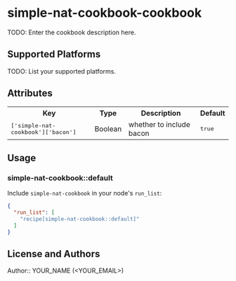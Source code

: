 # simple-nat-cookbook-cookbook

TODO: Enter the cookbook description here.

## Supported Platforms

TODO: List your supported platforms.

## Attributes

<table>
  <tr>
    <th>Key</th>
    <th>Type</th>
    <th>Description</th>
    <th>Default</th>
  </tr>
  <tr>
    <td><tt>['simple-nat-cookbook']['bacon']</tt></td>
    <td>Boolean</td>
    <td>whether to include bacon</td>
    <td><tt>true</tt></td>
  </tr>
</table>

## Usage

### simple-nat-cookbook::default

Include `simple-nat-cookbook` in your node's `run_list`:

```json
{
  "run_list": [
    "recipe[simple-nat-cookbook::default]"
  ]
}
```

## License and Authors

Author:: YOUR_NAME (<YOUR_EMAIL>)
